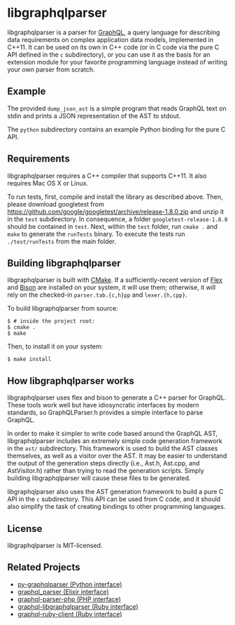 # libgraphqlparser

libgraphqlparser is a parser for
[GraphQL](http://graphql.org/), a query language for describing data
requirements on complex application data models, implemented in C++11.
It can be used on its own in C++ code (or in C code via the pure C API
defined in the `c` subdirectory), or you can use it as the basis for an
extension module for your favorite programming language instead of writing
your own parser from scratch.

## Example

The provided `dump_json_ast` is a simple program that reads GraphQL
text on stdin and prints a JSON representation of the AST to stdout.

The `python` subdirectory contains an example Python binding for the
pure C API.

## Requirements

libgraphqlparser requires a C++ compiler that supports C++11. It
also requires Mac OS X or Linux.

To run tests, first, compile and install the library as described above. Then,
please download googletest from
https://github.com/google/googletest/archive/release-1.8.0.zip
and unzip it in the `test` subdirectory. In consequence, a folder
`googletest-release-1.8.0` should be contained in `test`. Next, within the
`test` folder, run `cmake .` and `make` to generate the `runTests` binary.
To execute the tests run `./test/runTests` from the main folder.

## Building libgraphqlparser

libgraphqlparser is built with [CMake](http://www.cmake.org/). If a
sufficiently-recent version of [Flex](http://flex.sourceforge.net/) and [Bison](http://www.gnu.org/software/bison/) are installed on your
system, it will use them; otherwise, it will rely on the checked-in
`parser.tab.{c,h}pp` and `lexer.{h,cpp}`.

To build libgraphqlparser from source:

```
$ # inside the project root:
$ cmake .
$ make
```

Then, to install it on your system:

```
$ make install
```

## How libgraphqlparser works

libgraphqlparser uses flex and bison to generate a C++ parser for
GraphQL. These tools work well but have idiosyncratic interfaces by
modern standards, so GraphQLParser.h provides a simple interface to
parse GraphQL.

In order to make it simpler to write code based around the GraphQL
AST, libgraphqlparser includes an extremely simple code generation
framework in the `ast/` subdirectory. This framework is used to build
the AST classes themselves, as well as a visitor over the AST. It may
be easier to understand the output of the generation steps directly
(i.e., Ast.h, Ast.cpp, and AstVisitor.h) rather than trying to read
the generation scripts. Simply building libgraphqlparser will cause
these files to be generated.

libgraphqlparser also uses the AST generation framework to build a
pure C API in the `c` subdirectory. This API can be used from C code,
and it should also simplify the task of creating bindings to other
programming languages.

## License

libgraphqlparser is MIT-licensed.

## Related Projects

- [py-graphqlparser (Python interface)](https://github.com/elastic-coders/py-graphqlparser)
- [graphql_parser (Elixir interface)](https://github.com/aarvay/graphql_parser)
- [graphql-parser-php (PHP interface)](https://github.com/dosten/graphql-parser-php)
- [graphql-libgraphqlparser (Ruby interface)](https://github.com/rmosolgo/graphql-libgraphqlparser-ruby)
- [graphql-ruby-client (Ruby interface)](https://github.com/Shopify/graphql-ruby-client)
